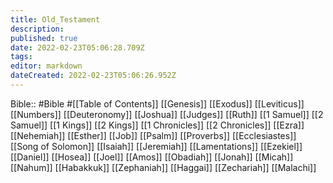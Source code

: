 ```yaml
---
title: Old_Testament
description: 
published: true
date: 2022-02-23T05:06:28.709Z
tags: 
editor: markdown
dateCreated: 2022-02-23T05:06:26.952Z
---
```


 Bible:: #Bible
 #[[Table of Contents]]
 [[Genesis]]
 [[Exodus]]
 [[Leviticus]]
 [[Numbers]]
 [[Deuteronomy]]
 [[Joshua]]
 [[Judges]]
 [[Ruth]]
 [[1 Samuel]]
 [[2 Samuel]]
 [[1 Kings]]
 [[2 Kings]]
 [[1 Chronicles]]
 [[2 Chronicles]]
 [[Ezra]]
 [[Nehemiah]]
 [[Esther]]
 [[Job]]
 [[Psalm]]
 [[Proverbs]]
 [[Ecclesiastes]]
 [[Song of Solomon]]
 [[Isaiah]]
 [[Jeremiah]]
 [[Lamentations]]
 [[Ezekiel]]
 [[Daniel]]
 [[Hosea]]
 [[Joel]]
 [[Amos]]
 [[Obadiah]]
 [[Jonah]]
 [[Micah]]
 [[Nahum]]
 [[Habakkuk]]
 [[Zephaniah]]
 [[Haggai]]
 [[Zechariah]]
 [[Malachi]]
